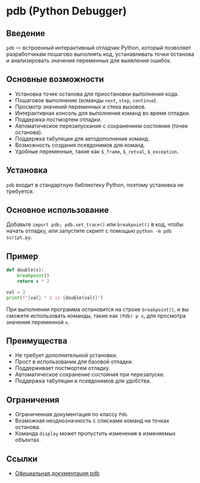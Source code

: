 # pdb (Python Debugger)

## Введение
`pdb` — встроенный интерактивный отладчик Python, который позволяет разработчикам пошагово выполнять код, устанавливать точки останова и анализировать значения переменных для выявления ошибок.

## Основные возможности
- Установка точек останова для приостановки выполнения кода.
- Пошаговое выполнение (команды `next`, `step`, `continue`).
- Просмотр значений переменных и стека вызовов.
- Интерактивная консоль для выполнения команд во время отладки.
- Поддержка постмортем отладки.
- Автоматическое перезапускание с сохранением состояния (точек останова).
- Поддержка табуляции для автодополнения команд.
- Возможность создания псевдонимов для команд.
- Удобные переменные, такие как `$_frame`, `$_retval`, `$_exception`.

## Установка
`pdb` входит в стандартную библиотеку Python, поэтому установка не требуется.

## Основное использование
Добавьте `import pdb; pdb.set_trace()` или `breakpoint()` в код, чтобы начать отладку, или запустите скрипт с помощью `python -m pdb script.py`.

## Пример
```python
def double(x):
    breakpoint()
    return x * 2

val = 3
print(f"{val} * 2 is {double(val)}")
```
При выполнении программа остановится на строке `breakpoint()`, и вы сможете использовать команды, такие как `(Pdb) p x`, для просмотра значения переменной `x`.

## Преимущества
- Не требует дополнительной установки.
- Прост в использовании для базовой отладки.
- Поддерживает постмортем отладку.
- Автоматическое сохранение состояния при перезапуске.
- Поддержка табуляции и псевдонимов для удобства.

## Ограничения
- Ограниченная документация по классу `Pdb`.
- Возможная неоднозначность с списками команд на точках останова.
- Команда `display` может пропустить изменения в изменяемых объектах.

## Ссылки
- [Официальная документация pdb](https://docs.python.org/3/library/pdb.html)
